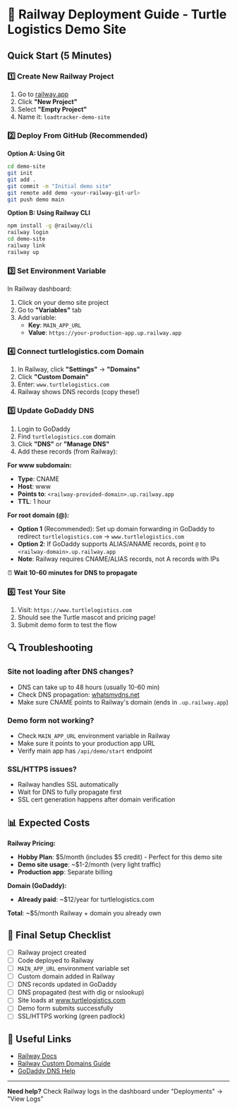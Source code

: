 # 🚂 Railway Deployment Guide - Turtle Logistics Demo Site

## Quick Start (5 Minutes)

### 1️⃣ Create New Railway Project

1. Go to [railway.app](https://railway.app)
2. Click **"New Project"**
3. Select **"Empty Project"**
4. Name it: `loadtracker-demo-site`

### 2️⃣ Deploy From GitHub (Recommended)

**Option A: Using Git**
```bash
cd demo-site
git init
git add .
git commit -m "Initial demo site"
git remote add demo <your-railway-git-url>
git push demo main
```

**Option B: Using Railway CLI**
```bash
npm install -g @railway/cli
railway login
cd demo-site
railway link
railway up
```

### 3️⃣ Set Environment Variable

In Railway dashboard:
1. Click on your demo site project
2. Go to **"Variables"** tab
3. Add variable:
   - **Key**: `MAIN_APP_URL`
   - **Value**: `https://your-production-app.up.railway.app`

### 4️⃣ Connect turtlelogistics.com Domain

1. In Railway, click **"Settings"** → **"Domains"**
2. Click **"Custom Domain"**
3. Enter: `www.turtlelogistics.com`
4. Railway shows DNS records (copy these!)

### 5️⃣ Update GoDaddy DNS

1. Login to GoDaddy
2. Find `turtlelogistics.com` domain
3. Click **"DNS"** or **"Manage DNS"**
4. Add these records (from Railway):

**For www subdomain:**
- **Type**: CNAME
- **Host**: www
- **Points to**: `<railway-provided-domain>.up.railway.app`
- **TTL**: 1 hour

**For root domain (@):**
- **Option 1** (Recommended): Set up domain forwarding in GoDaddy to redirect `turtlelogistics.com` → `www.turtlelogistics.com`
- **Option 2**: If GoDaddy supports ALIAS/ANAME records, point `@` to `<railway-domain>.up.railway.app`
- **Note**: Railway requires CNAME/ALIAS records, not A records with IPs

⏰ **Wait 10-60 minutes for DNS to propagate**

### 6️⃣ Test Your Site

1. Visit: `https://www.turtlelogistics.com`
2. Should see the Turtle mascot and pricing page!
3. Submit demo form to test the flow

## 🔍 Troubleshooting

### Site not loading after DNS changes?
- DNS can take up to 48 hours (usually 10-60 min)
- Check DNS propagation: [whatsmydns.net](https://www.whatsmydns.net)
- Make sure CNAME points to Railway's domain (ends in `.up.railway.app`)

### Demo form not working?
- Check `MAIN_APP_URL` environment variable in Railway
- Make sure it points to your production app URL
- Verify main app has `/api/demo/start` endpoint

### SSL/HTTPS issues?
- Railway handles SSL automatically
- Wait for DNS to fully propagate first
- SSL cert generation happens after domain verification

## 📊 Expected Costs

**Railway Pricing:**
- **Hobby Plan**: $5/month (includes $5 credit) - Perfect for this demo site
- **Demo site usage**: ~$1-2/month (very light traffic)
- **Production app**: Separate billing

**Domain (GoDaddy):**
- **Already paid**: ~$12/year for turtlelogistics.com

**Total**: ~$5/month Railway + domain you already own

## 🎯 Final Setup Checklist

- [ ] Railway project created
- [ ] Code deployed to Railway
- [ ] `MAIN_APP_URL` environment variable set
- [ ] Custom domain added in Railway
- [ ] DNS records updated in GoDaddy
- [ ] DNS propagated (test with dig or nslookup)
- [ ] Site loads at www.turtlelogistics.com
- [ ] Demo form submits successfully
- [ ] SSL/HTTPS working (green padlock)

## 🔗 Useful Links

- [Railway Docs](https://docs.railway.app)
- [Railway Custom Domains Guide](https://docs.railway.app/deploy/exposing-your-app#custom-domains)
- [GoDaddy DNS Help](https://www.godaddy.com/help/manage-dns-records-680)

---

**Need help?** Check Railway logs in the dashboard under "Deployments" → "View Logs"
